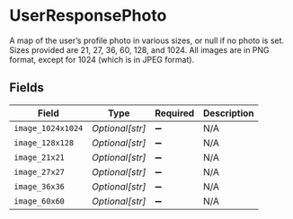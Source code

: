 # UserResponsePhoto

A map of the user’s profile photo in various sizes, or null if no photo is set. Sizes provided are 21, 27, 36, 60, 128, and 1024. All images are in PNG format, except for 1024 (which is in JPEG format).


## Fields

| Field              | Type               | Required           | Description        |
| ------------------ | ------------------ | ------------------ | ------------------ |
| `image_1024x1024`  | *Optional[str]*    | :heavy_minus_sign: | N/A                |
| `image_128x128`    | *Optional[str]*    | :heavy_minus_sign: | N/A                |
| `image_21x21`      | *Optional[str]*    | :heavy_minus_sign: | N/A                |
| `image_27x27`      | *Optional[str]*    | :heavy_minus_sign: | N/A                |
| `image_36x36`      | *Optional[str]*    | :heavy_minus_sign: | N/A                |
| `image_60x60`      | *Optional[str]*    | :heavy_minus_sign: | N/A                |